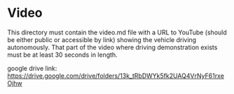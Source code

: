 Video
====

This directory must contain the video.md file with a URL to YouTube (should be either public or accessible by link) showing the vehicle driving autonomously.
That part of the video where driving demonstration exists must be at least 30 seconds in length.

google drive link:
https://drive.google.com/drive/folders/13k_tRbDWYk5fk2UAQ4VrNyF61rxeOjhw
